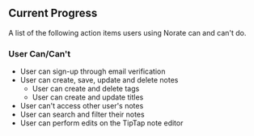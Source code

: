 ## Current Progress
A list of the following action items users using Norate can and can't do.

### User Can/Can't
- User can sign-up through email verification
- User can create, save, update and delete notes
  - User can create and delete tags
  - User can create and update titles
- User can't access other user's notes
- User can search and filter their notes
- User can perform edits on the TipTap note editor
